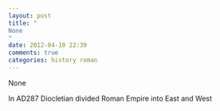 ```yaml
---
layout: post
title: "
None
"
date: 2012-04-10 22:39
comments: true
categories: history roman
---
```


None


In AD287 Diocletian divided Roman Empire into East and West

